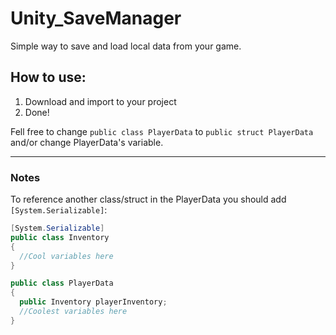 # Unity_SaveManager
Simple way to save and load local data from your game.


## **How to use:**
1. Download and import to your project
2. Done!

Fell free to change ```public class PlayerData``` to ```public struct PlayerData``` and/or change PlayerData's variable.  
___
### Notes  
To reference another class/struct in the PlayerData you should add `[System.Serializable]`:
```C#
[System.Serializable]
public class Inventory
{
  //Cool variables here
}

public class PlayerData
{
  public Inventory playerInventory;
  //Coolest variables here
}
```
